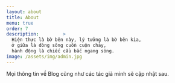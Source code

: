 ```yaml
---
layout: about
title: About
menu: true
order: 7
description:         >
  Hiện thực là bờ bên này, lý tưởng là bờ bên kia,
  ở giữa là dòng sông cuồn cuộn chảy, 
  hành động là chiếc cầu bắc ngang sông.
image: /assets/img/admin.jpg
---
```


Mọi thông tin về Blog cũng như các tác giả mình sẽ cập nhật sau.
